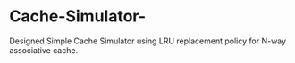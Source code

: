 # Cache-Simulator-
Designed Simple Cache Simulator using LRU replacement policy for N-way associative cache.
